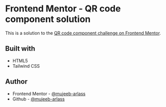 # Frontend Mentor - QR code component solution

This is a solution to the [QR code component challenge on Frontend Mentor](https://www.frontendmentor.io/challenges/qr-code-component-iux_sIO_H). 


## Built with

- HTML5
- Tailwind CSS
 
 
## Author

- Frontend Mentor - [@mujeeb-arlass](https://www.frontendmentor.io/profile/mujeeb-arlass)
- Github - [@mujeeb-arlass](https://github.com/mujeeb-arlass)


